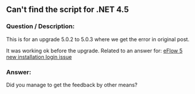 ## Can't find the script for .NET 4.5 ##
### Question / Description: ###

This is for an upgrade 5.0.2 to 5.0.3 where we get the error in original post.

It was working ok before the upgrade.
Related to an answer for: [eFlow 5 new installation login issue](http://eflow.doksend.com/index.php?qa=37&qa_1=eflow-5-new-installation-login-issue&show=38#a38)



### Answer: ###
Did you manage to get the feedback by other means?